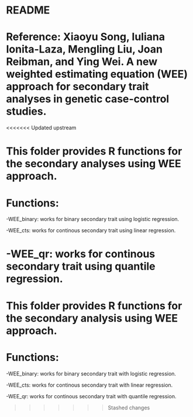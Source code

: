 # README

# Reference: Xiaoyu Song, Iuliana Ionita-Laza, Mengling Liu, Joan Reibman, and Ying Wei. A new weighted estimating equation (WEE) approach for secondary trait analyses in genetic case-control studies. 

<<<<<<< Updated upstream
# This folder provides R functions for the secondary analyses using WEE approach.

# Functions:
  -WEE_binary: works for binary secondary trait using logistic regression.
  
  -WEE_cts: works for continous secondary trait using linear regression.
  
  -WEE_qr: works for continous secondary trait using quantile regression.
=======
# This folder provides R functions for the secondary analysis using WEE approach.

# Functions:
  -WEE_binary: works for binary secondary trait with logistic regression.
  
  -WEE_cts: works for continous secondary trait with linear regression.
  
  -WEE_qr: works for continous secondary trait with quantile regression.
>>>>>>> Stashed changes
